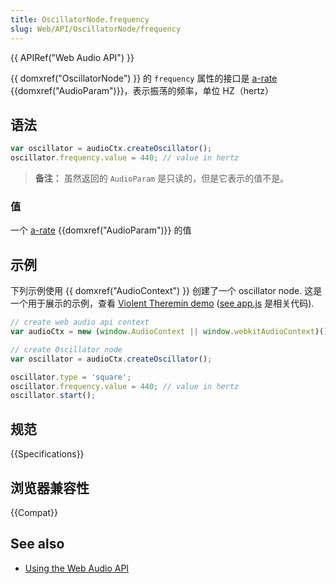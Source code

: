 ```yaml
---
title: OscillatorNode.frequency
slug: Web/API/OscillatorNode/frequency
---
```


{{ APIRef("Web Audio API") }}

{{ domxref("OscillatorNode") }} 的 `frequency` 属性的接口是 [a-rate](/zh-CN/docs/Web/API/AudioParam#a-rate) {{domxref("AudioParam")}}，表示振荡的频率，单位 HZ（hertz）

## 语法

```js
var oscillator = audioCtx.createOscillator();
oscillator.frequency.value = 440; // value in hertz
```

> **备注：** 虽然返回的 `AudioParam` 是只读的，但是它表示的值不是。

### 值

一个 [a-rate](/zh-CN/docs/Web/API/AudioParam#a-rate) {{domxref("AudioParam")}} 的值

## 示例

下列示例使用 {{ domxref("AudioContext") }} 创建了一个 oscillator node. 这是一个用于展示的示例，查看 [Violent Theremin demo](http://mdn.github.io/violent-theremin/) ([see app.js](https://github.com/mdn/violent-theremin/blob/gh-pages/scripts/app.js) 是相关代码).

```js
// create web audio api context
var audioCtx = new (window.AudioContext || window.webkitAudioContext)();

// create Oscillator node
var oscillator = audioCtx.createOscillator();

oscillator.type = 'square';
oscillator.frequency.value = 440; // value in hertz
oscillator.start();
```

## 规范

{{Specifications}}

## 浏览器兼容性

{{Compat}}

## See also

- [Using the Web Audio API](/zh-CN/docs/Web_Audio_API/Using_Web_Audio_API)
